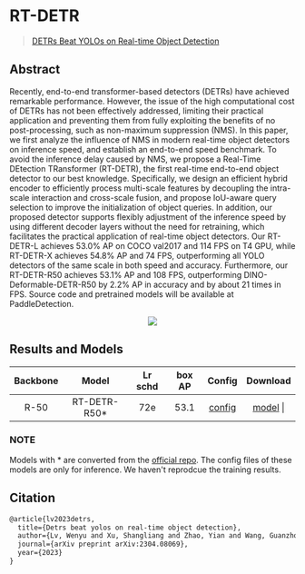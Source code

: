 # RT-DETR

> [DETRs Beat YOLOs on Real-time Object Detection](https://arxiv.org/abs/2304.08069)

<!-- [ALGORITHM] -->

## Abstract

Recently, end-to-end transformer-based detectors (DETRs) have achieved remarkable performance. However, the issue of the high computational cost of DETRs has not been effectively addressed, limiting their practical application and preventing them from fully exploiting the benefits of no post-processing, such as non-maximum suppression (NMS). In this paper, we first analyze the influence of NMS in modern real-time object detectors on inference speed, and establish an end-to-end speed benchmark. To avoid the inference delay caused by NMS, we propose a Real-Time DEtection TRansformer (RT-DETR), the first real-time end-to-end object detector to our best knowledge. Specifically, we design an efficient hybrid encoder to efficiently process multi-scale features by decoupling the intra-scale interaction and cross-scale fusion, and propose IoU-aware query selection to improve the initialization of object queries. In addition, our proposed detector supports flexibly adjustment of the inference speed by using different decoder layers without the need for retraining, which facilitates the practical application of real-time object detectors. Our RT-DETR-L achieves 53.0% AP on COCO val2017 and 114 FPS on T4 GPU, while RT-DETR-X achieves 54.8% AP and 74 FPS, outperforming all YOLO detectors of the same scale in both speed and accuracy. Furthermore, our RT-DETR-R50 achieves 53.1% AP and 108 FPS, outperforming DINO-Deformable-DETR-R50 by 2.2% AP in accuracy and by about 21 times in FPS. Source code and pretrained models will be available at PaddleDetection.

<div align=center>
<img src="https://user-images.githubusercontent.com/17582080/245363952-196b0a10-d2e8-401c-9132-54b9126e0a33.png"/>
</div>

## Results and Models

| Backbone |     Model     | Lr schd | box AP |                  Config                   |                                               Download                                                |
| :------: | :-----------: | :-----: | :----: | :---------------------------------------: | :---------------------------------------------------------------------------------------------------: |
|   R-50   | RT-DETR-R50\* |   72e   |  53.1  | [config](./rtdetr_r50vd_8xb2-72e_coco.py) | [model](https://github.com/nijkah/storage/releases/download/v0.0.1/rtdetr_r50vd_6x_coco_mmdet.pth) \| |

### NOTE

Models with * are converted from the [official repo](https://github.com/PaddlePaddle/PaddleDetection/). The config files of these models are only for inference. We haven't reprodcue the training results.

## Citation

```latex
@article{lv2023detrs,
  title={Detrs beat yolos on real-time object detection},
  author={Lv, Wenyu and Xu, Shangliang and Zhao, Yian and Wang, Guanzhong and Wei, Jinman and Cui, Cheng and Du, Yuning and Dang, Qingqing and Liu, Yi},
  journal={arXiv preprint arXiv:2304.08069},
  year={2023}
}
```
